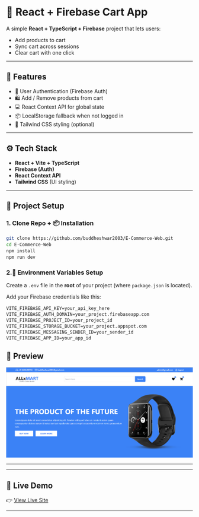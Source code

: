 # 🛒 React + Firebase Cart App

A simple **React + TypeScript + Firebase** project that lets users:

- Add products to cart
- Sync cart across sessions
- Clear cart with one click

---

## 🚀 Features

- 🔑 User Authentication (Firebase Auth)
- 🛍️ Add / Remove products from cart
- 💻 React Context API for global state
- 📦 LocalStorage fallback when not logged in
- 🎨 Tailwind CSS styling (optional)

---

## ⚙️ Tech Stack

- **React + Vite + TypeScript**
- **Firebase (Auth)**
- **React Context API**
- **Tailwind CSS** (UI styling)

---

## 📂 Project Setup

### 1. Clone Repo + 📦 Installation

```bash
git clone https://github.com/buddheshwar2003/E-Commerce-Web.git
cd E-Commerce-Web
npm install
npm run dev
```

### 2.🔑 Environment Variables Setup

Create a `.env` file in the **root** of your project (where `package.json` is located).

Add your Firebase credentials like this:

```env
VITE_FIREBASE_API_KEY=your_api_key_here
VITE_FIREBASE_AUTH_DOMAIN=your_project.firebaseapp.com
VITE_FIREBASE_PROJECT_ID=your_project_id
VITE_FIREBASE_STORAGE_BUCKET=your_project.appspot.com
VITE_FIREBASE_MESSAGING_SENDER_ID=your_sender_id
VITE_FIREBASE_APP_ID=your_app_id
```

## 📸 Preview

![Desktop Screenshot](src/assets/screenshots/image.png)

---

---
## 🔗 Live Demo

👉 [View Live Site](https://e-commerce-web-omega-two.vercel.app/)

---

